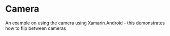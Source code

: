 Camera
======

An example on using the camera using Xamarin.Android - this demonstrates how to flip between cameras
